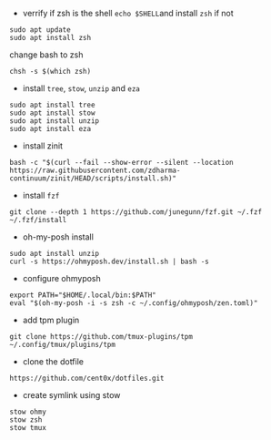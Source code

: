 
- verrify if zsh is the shell `echo $SHELL`and  install `zsh` if not  
```
sudo apt update
sudo apt install zsh
```

change bash to zsh
```
chsh -s $(which zsh)
```

- install `tree`, `stow`, `unzip` and `eza` 
```
sudo apt install tree
sudo apt install stow
sudo apt install unzip
sudo apt install eza
```

- install zinit
```
bash -c "$(curl --fail --show-error --silent --location https://raw.githubusercontent.com/zdharma-continuum/zinit/HEAD/scripts/install.sh)"
```

- install `fzf`
```
git clone --depth 1 https://github.com/junegunn/fzf.git ~/.fzf
~/.fzf/install
```

- oh-my-posh install
```
sudo apt install unzip
curl -s https://ohmyposh.dev/install.sh | bash -s
```

-  configure ohmyposh
```
export PATH="$HOME/.local/bin:$PATH"
eval "$(oh-my-posh -i -s zsh -c ~/.config/ohmyposh/zen.toml)"
```

- add tpm plugin
```
git clone https://github.com/tmux-plugins/tpm ~/.config/tmux/plugins/tpm
```

- clone the dotfile
```
https://github.com/cent0x/dotfiles.git
```

- create symlink using stow
```
stow ohmy
stow zsh
stow tmux
```
